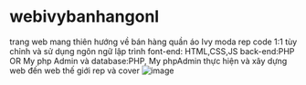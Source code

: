 # webivybanhangonl
trang web mang thiên hướng về bán hàng quần áo Ivy moda rep code 1:1 
tùy chỉnh và sử dụng ngôn ngữ lập trình font-end: HTML,CSS,JS back-end:PHP OR My php Admin và database:PHP, My phpAdmin
thực hiện và xây dựng web đến web thế giới rep và cover 
![image](https://github.com/sh1kaku59/webivybanhangonl/assets/124809403/23f74afc-8a70-4eb1-90f5-8faf5e772f74)
